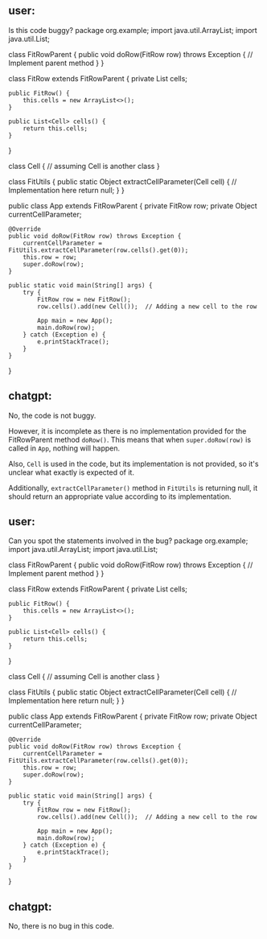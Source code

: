 

## user: 

Is this code buggy?
package org.example;
import java.util.ArrayList;
import java.util.List;

class FitRowParent {
    public void doRow(FitRow row) throws Exception {
        // Implement parent method
    }
}

class FitRow extends FitRowParent {
    private List<Cell> cells;

    public FitRow() {
        this.cells = new ArrayList<>();
    }

    public List<Cell> cells() {
        return this.cells;
    }
}

class Cell {
    // assuming Cell is another class
}

class FitUtils {
    public static Object extractCellParameter(Cell cell) {
        // Implementation here
        return null;
    }
}

public class App extends FitRowParent {
    private FitRow row;
    private Object currentCellParameter;

    @Override
    public void doRow(FitRow row) throws Exception {
        currentCellParameter = FitUtils.extractCellParameter(row.cells().get(0));
        this.row = row;
        super.doRow(row);
    }

    public static void main(String[] args) {
        try {
            FitRow row = new FitRow();
            row.cells().add(new Cell());  // Adding a new cell to the row

            App main = new App();
            main.doRow(row);
        } catch (Exception e) {
            e.printStackTrace();
        }
    }
}


## chatgpt: 

No, the code is not buggy. 

However, it is incomplete as there is no implementation provided for the FitRowParent method `doRow()`. This means that when `super.doRow(row)` is called in `App`, nothing will happen. 

Also, `Cell` is used in the code, but its implementation is not provided, so it's unclear what exactly is expected of it. 

Additionally, `extractCellParameter()` method in `FitUtils` is returning null, it should return an appropriate value according to its implementation.

## user: 

Can you spot the statements involved in the bug?
package org.example;
import java.util.ArrayList;
import java.util.List;

class FitRowParent {
    public void doRow(FitRow row) throws Exception {
        // Implement parent method
    }
}

class FitRow extends FitRowParent {
    private List<Cell> cells;

    public FitRow() {
        this.cells = new ArrayList<>();
    }

    public List<Cell> cells() {
        return this.cells;
    }
}

class Cell {
    // assuming Cell is another class
}

class FitUtils {
    public static Object extractCellParameter(Cell cell) {
        // Implementation here
        return null;
    }
}

public class App extends FitRowParent {
    private FitRow row;
    private Object currentCellParameter;

    @Override
    public void doRow(FitRow row) throws Exception {
        currentCellParameter = FitUtils.extractCellParameter(row.cells().get(0));
        this.row = row;
        super.doRow(row);
    }

    public static void main(String[] args) {
        try {
            FitRow row = new FitRow();
            row.cells().add(new Cell());  // Adding a new cell to the row

            App main = new App();
            main.doRow(row);
        } catch (Exception e) {
            e.printStackTrace();
        }
    }
}


## chatgpt: 

No, there is no bug in this code.